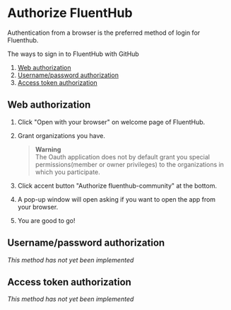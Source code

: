 # Authorize FluentHub

Authentication from a browser is the preferred method of login for Fluenthub.

The ways to sign in to FluentHub with GitHub
1. [Web authorization](#web-authorization)
2. [Username/password authorization](#usernamepassword-authorization)
3. [Access token authorization](#access-token-authorization)

## Web authorization

1. Click "Open with your browser" on welcome page of FluentHub.
2. Grant organizations you have.

    > **Warning**</br>The Oauth application does not by default grant you special permissions(member or owner privileges) to the organizations in which you participate.

3. Click accent button "Authorize fluenthub-community" at the bottom.
4. A pop-up window will open asking if you want to open the app from your browser.
5. You are good to go!

## Username/password authorization

_This method has not yet been implemented_

## Access token authorization

_This method has not yet been implemented_